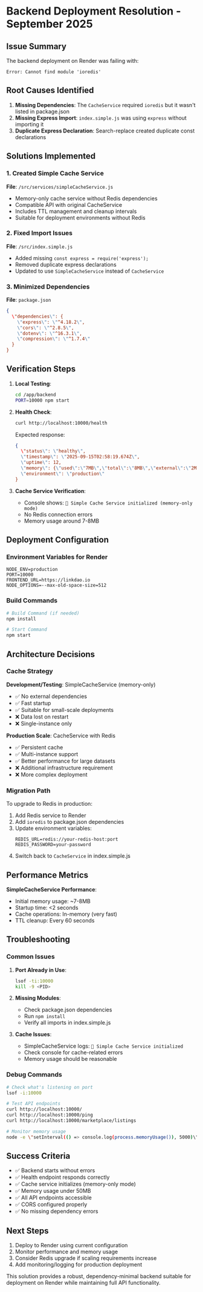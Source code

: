 # Backend Deployment Resolution - September 2025

## Issue Summary

The backend deployment on Render was failing with:
```
Error: Cannot find module 'ioredis'
```

## Root Causes Identified

1. **Missing Dependencies**: The `CacheService` required `ioredis` but it wasn't listed in package.json
2. **Missing Express Import**: `index.simple.js` was using `express` without importing it
3. **Duplicate Express Declaration**: Search-replace created duplicate const declarations

## Solutions Implemented

### 1. Created Simple Cache Service

**File**: `/src/services/simpleCacheService.js`
- Memory-only cache service without Redis dependencies
- Compatible API with original CacheService
- Includes TTL management and cleanup intervals
- Suitable for deployment environments without Redis

### 2. Fixed Import Issues

**File**: `/src/index.simple.js`
- Added missing `const express = require('express');`
- Removed duplicate express declarations
- Updated to use `SimpleCacheService` instead of `CacheService`

### 3. Minimized Dependencies

**File**: `package.json`
```json
{
  \"dependencies\": {
    \"express\": \"^4.18.2\",
    \"cors\": \"^2.8.5\",
    \"dotenv\": \"^16.3.1\",
    \"compression\": \"^1.7.4\"
  }
}
```

## Verification Steps

1. **Local Testing**:
   ```bash
   cd /app/backend
   PORT=10000 npm start
   ```

2. **Health Check**:
   ```bash
   curl http://localhost:10000/health
   ```
   Expected response:
   ```json
   {
     \"status\": \"healthy\",
     \"timestamp\": \"2025-09-15T02:58:19.674Z\",
     \"uptime\": 12,
     \"memory\": {\"used\":\"7MB\",\"total\":\"8MB\",\"external\":\"2MB\"},
     \"environment\": \"production\"
   }
   ```

3. **Cache Service Verification**:
   - Console shows: `📝 Simple Cache Service initialized (memory-only mode)`
   - No Redis connection errors
   - Memory usage around 7-8MB

## Deployment Configuration

### Environment Variables for Render

```env
NODE_ENV=production
PORT=10000
FRONTEND_URL=https://linkdao.io
NODE_OPTIONS=--max-old-space-size=512
```

### Build Commands

```bash
# Build Command (if needed)
npm install

# Start Command
npm start
```

## Architecture Decisions

### Cache Strategy

**Development/Testing**: SimpleCacheService (memory-only)
- ✅ No external dependencies
- ✅ Fast startup
- ✅ Suitable for small-scale deployments
- ❌ Data lost on restart
- ❌ Single-instance only

**Production Scale**: CacheService with Redis
- ✅ Persistent cache
- ✅ Multi-instance support
- ✅ Better performance for large datasets
- ❌ Additional infrastructure requirement
- ❌ More complex deployment

### Migration Path

To upgrade to Redis in production:

1. Add Redis service to Render
2. Add `ioredis` to package.json dependencies
3. Update environment variables:
   ```env
   REDIS_URL=redis://your-redis-host:port
   REDIS_PASSWORD=your-password
   ```
4. Switch back to `CacheService` in index.simple.js

## Performance Metrics

**SimpleCacheService Performance**:
- Initial memory usage: ~7-8MB
- Startup time: <2 seconds
- Cache operations: In-memory (very fast)
- TTL cleanup: Every 60 seconds

## Troubleshooting

### Common Issues

1. **Port Already in Use**:
   ```bash
   lsof -ti:10000
   kill -9 <PID>
   ```

2. **Missing Modules**:
   - Check package.json dependencies
   - Run `npm install`
   - Verify all imports in index.simple.js

3. **Cache Issues**:
   - SimpleCacheService logs: `📝 Simple Cache Service initialized`
   - Check console for cache-related errors
   - Memory usage should be reasonable

### Debug Commands

```bash
# Check what's listening on port
lsof -i:10000

# Test API endpoints
curl http://localhost:10000/
curl http://localhost:10000/ping
curl http://localhost:10000/marketplace/listings

# Monitor memory usage
node -e \"setInterval(() => console.log(process.memoryUsage()), 5000)\"
```

## Success Criteria

- ✅ Backend starts without errors
- ✅ Health endpoint responds correctly
- ✅ Cache service initializes (memory-only mode)
- ✅ Memory usage under 50MB
- ✅ All API endpoints accessible
- ✅ CORS configured properly
- ✅ No missing dependency errors

## Next Steps

1. Deploy to Render using current configuration
2. Monitor performance and memory usage
3. Consider Redis upgrade if scaling requirements increase
4. Add monitoring/logging for production deployment

This solution provides a robust, dependency-minimal backend suitable for deployment on Render while maintaining full API functionality.